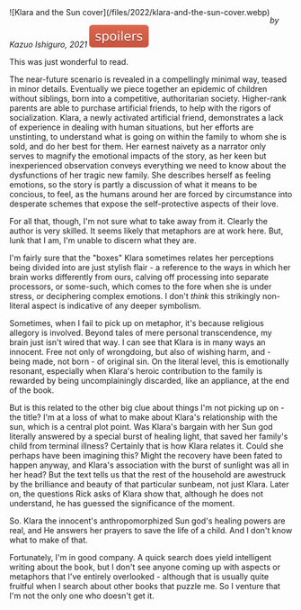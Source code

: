 <!--
.. title: Klara and the Sun
.. slug: klara-and-the-sun
.. date: 2022-01-04 16:06:39 UTC-06:00
.. tags: media,book,fiction,novel,science-fiction,ishiguro
-->

<span style="float: left">
![Klara and the Sun cover](/files/2022/klara-and-the-sun-cover.webp)
</span>

*by Kazuo Ishiguro, 2021* ![spoilers](/files/spoilers.svg)

This was just wonderful to read.

The near-future scenario is revealed in a compellingly minimal way, teased
in minor details. Eventually we piece together an epidemic of children without
siblings, born into a competitive, authoritarian society. Higher-rank parents
are able to purchase artificial friends, to help with the rigors of
socialization. Klara, a newly activated artificial friend, demonstrates a lack
of experience in dealing with human situations, but her efforts are
unstinting, to understand what is going on within the family to whom she is
sold, and do her best for them. Her earnest naivety as a narrator only
serves to magnify the emotional impacts of the story, as her keen but
inexperienced observation conveys everything we need to know about the
dysfunctions of her tragic new family. She describes
herself as feeling emotions, so the story is partly a discussion of what it
means to be concious, to feel, as the humans around her are forced by
circumstance into desperate schemes that expose the self-protective
aspects of their love.

For all that, though, I'm not sure what to take away from it. Clearly the
author is very skilled. It seems likely that metaphors are at work here. But,
lunk that I am, I'm unable to discern what they are.

I'm fairly sure that the "boxes" Klara sometimes relates her perceptions being
divided into are just stylish flair - a reference to the ways in which her
brain works differently from ours, calving off processing into separate
processors, or some-such, which comes to the fore when she is under stress,
or deciphering complex emotions. I don't *think* this strikingly non-literal
aspect is indicative of any deeper symbolism.

Sometimes, when I fail to pick up on metaphor, it's because religious
allegory is involved. Beyond tales of mere personal transcendence, my brain
just isn't wired that way. I can see that Klara is in many ways an innocent.
Free not only of wrongdoing, but also of wishing harm, and - being made, not
born - of original sin. On the literal level, this is emotionally
resonant, especially when Klara's heroic contribution to the family is
rewarded by being uncomplainingly discarded, like an appliance, at the end of
the book.

But is this related to the other big clue about things I'm not picking up on -
the title? I'm at a loss of what to make about Klara's relationship with the
sun, which is a central plot point. Was Klara's bargain with her Sun god
literally answered by a special burst of healing light, that saved her family's
child from terminal illness? Certainly that is how Klara relates it. Could she
perhaps have been imagining this? Might the recovery have been fated to happen
anyway, and Klara's association with the burst of sunlight was all in her head?
But the text tells us that the rest of the household are awestruck by the
brilliance and beauty of that particular sunbeam, not just Klara. Later on, the
questions Rick asks of Klara show that, although he does not understand, he has
guessed the significance of the moment.

So. Klara the innocent's anthropomorphized Sun god's healing powers are real,
and He answers her prayers to save the life of a child. And I don't know what
to make of that.

Fortunately, I'm in good company. A quick search does yield intelligent writing
about the book, but I don't see anyone coming up with aspects or metaphors
that I've entirely overlooked - although that is usually quite fruitful when I
search about other books that puzzle me. So I venture that I'm not the only one
who doesn't get it.

<br style="clear: left" />


